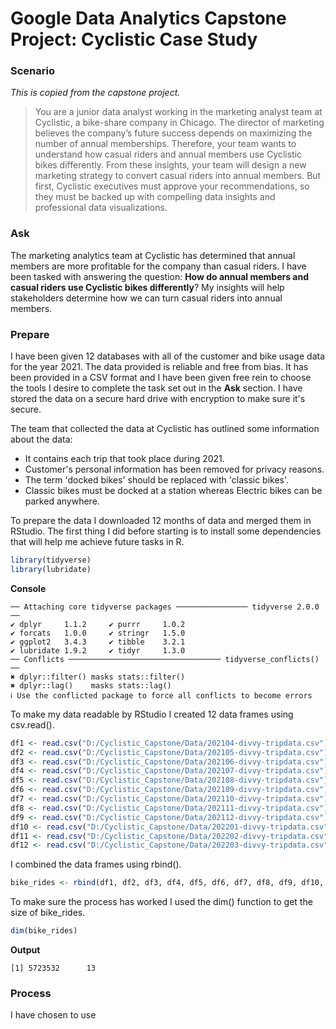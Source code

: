 # Google Data Analytics Capstone Project: Cyclistic Case Study

### Scenario
_This is copied from the capstone project._

> You are a junior data analyst working in the marketing analyst team at Cyclistic, a bike-share company in Chicago. The director
of marketing believes the company’s future success depends on maximizing the number of annual memberships. Therefore,
your team wants to understand how casual riders and annual members use Cyclistic bikes differently. From these insights,
your team will design a new marketing strategy to convert casual riders into annual members. But first, Cyclistic executives
must approve your recommendations, so they must be backed up with compelling data insights and professional data
visualizations.

### Ask
The marketing analytics team at Cyclistic has determined that annual members are more profitable for the company than casual riders. I have been tasked with answering the question: **How do annual members and casual riders use Cyclistic bikes differently**? My insights will help stakeholders determine how we can turn casual riders into annual members.

### Prepare
I have been given 12 databases with all of the customer and bike usage data for the year 2021. The data provided is reliable and free from bias. It has been provided in a CSV format and I have been given free rein to choose the tools I desire to complete the task set out in the **Ask** section. I have stored the data on a secure hard drive with encryption to make sure it's secure.

The team that collected the data at Cyclistic has outlined some information about the data:
* It contains each trip that took place during 2021.
* Customer's personal information has been removed for privacy reasons.
* The term 'docked bikes' should be replaced with 'classic bikes'.
* Classic bikes must be docked at a station whereas Electric bikes can be parked anywhere.

To prepare the data I downloaded 12 months of data and merged them in RStudio. The first thing I did before starting is to install some dependencies that will help me achieve future tasks in R.

```r
library(tidyverse)
library(lubridate)
```
**Console**
```
── Attaching core tidyverse packages ──────────────── tidyverse 2.0.0 ──
✔ dplyr     1.1.2     ✔ purrr     1.0.2
✔ forcats   1.0.0     ✔ stringr   1.5.0
✔ ggplot2   3.4.3     ✔ tibble    3.2.1
✔ lubridate 1.9.2     ✔ tidyr     1.3.0
── Conflicts ────────────────────────────────── tidyverse_conflicts() ──
✖ dplyr::filter() masks stats::filter()
✖ dplyr::lag()    masks stats::lag()
ℹ Use the conflicted package to force all conflicts to become errors
```

To make my data readable by RStudio I created 12 data frames using csv.read().

```r
df1 <- read.csv("D:/Cyclistic_Capstone/Data/202104-divvy-tripdata.csv")
df2 <- read.csv("D:/Cyclistic_Capstone/Data/202105-divvy-tripdata.csv")
df3 <- read.csv("D:/Cyclistic_Capstone/Data/202106-divvy-tripdata.csv")
df4 <- read.csv("D:/Cyclistic_Capstone/Data/202107-divvy-tripdata.csv")
df5 <- read.csv("D:/Cyclistic_Capstone/Data/202108-divvy-tripdata.csv")
df6 <- read.csv("D:/Cyclistic_Capstone/Data/202109-divvy-tripdata.csv")
df7 <- read.csv("D:/Cyclistic_Capstone/Data/202110-divvy-tripdata.csv")
df8 <- read.csv("D:/Cyclistic_Capstone/Data/202111-divvy-tripdata.csv")
df9 <- read.csv("D:/Cyclistic_Capstone/Data/202112-divvy-tripdata.csv")
df10 <- read.csv("D:/Cyclistic_Capstone/Data/202201-divvy-tripdata.csv")
df11 <- read.csv("D:/Cyclistic_Capstone/Data/202202-divvy-tripdata.csv")
df12 <- read.csv("D:/Cyclistic_Capstone/Data/202203-divvy-tripdata.csv")
```

I combined the data frames using rbind().
```r
bike_rides <- rbind(df1, df2, df3, df4, df5, df6, df7, df8, df9, df10, df11, df12)
```

To make sure the process has worked I used the dim() function to get the size of bike_rides.
```r
dim(bike_rides)
```
**Output**
```
[1] 5723532      13
```

### Process
I have chosen to use 
